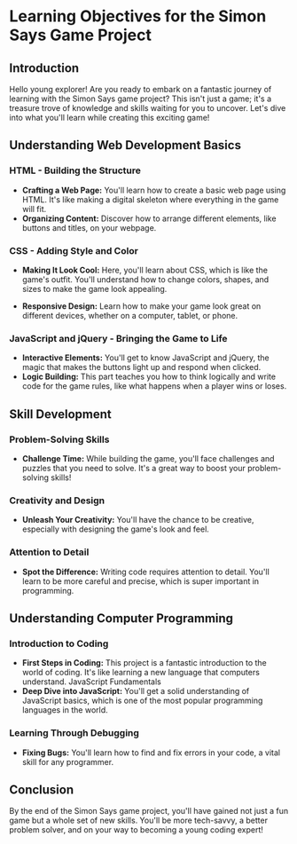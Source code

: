 # Learning Objectives for the Simon Says Game Project

## Introduction

Hello young explorer! Are you ready to embark on a fantastic journey of learning with the Simon Says game project? This isn't just a game; it's a treasure trove of knowledge and skills waiting for you to uncover. Let's dive into what you'll learn while creating this exciting game!

## Understanding Web Development Basics

### HTML - Building the Structure

- **Crafting a Web Page:** You'll learn how to create a basic web page using HTML. It's like making a digital skeleton where everything in the game will fit.
- **Organizing Content:** Discover how to arrange different elements, like buttons and titles, on your webpage.

### CSS - Adding Style and Color

- **Making It Look Cool:** Here, you'll learn about CSS, which is like the game's outfit. You'll understand how to change colors, shapes, and sizes to make the game look appealing.

- **Responsive Design:** Learn how to make your game look great on different devices, whether on a computer, tablet, or phone.

### JavaScript and jQuery - Bringing the Game to Life

- **Interactive Elements:** You'll get to know JavaScript and jQuery, the magic that makes the buttons light up and respond when clicked.
- **Logic Building:** This part teaches you how to think logically and write code for the game rules, like what happens when a player wins or loses.

## Skill Development

### Problem-Solving Skills

- **Challenge Time:** While building the game, you'll face challenges and puzzles that you need to solve. It's a great way to boost your problem-solving skills!

### Creativity and Design

- **Unleash Your Creativity:** You'll have the chance to be creative, especially with designing the game's look and feel.

### Attention to Detail

- **Spot the Difference:** Writing code requires attention to detail. You'll learn to be more careful and precise, which is super important in programming.

## Understanding Computer Programming

### Introduction to Coding

- **First Steps in Coding:** This project is a fantastic introduction to the world of coding. It's like learning a new language that computers understand.
  JavaScript Fundamentals
- **Deep Dive into JavaScript:** You'll get a solid understanding of JavaScript basics, which is one of the most popular programming languages in the world.

### Learning Through Debugging

- **Fixing Bugs:** You'll learn how to find and fix errors in your code, a vital skill for any programmer.

## Conclusion

By the end of the Simon Says game project, you'll have gained not just a fun game but a whole set of new skills. You'll be more tech-savvy, a better problem solver, and on your way to becoming a young coding expert!
